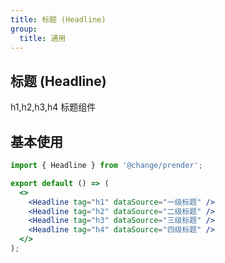 ```yaml
---
title: 标题 (Headline)
group:
  title: 通用
---
```


## 标题 (Headline)

h1,h2,h3,h4 标题组件

## 基本使用

```jsx
import { Headline } from '@change/prender';

export default () => (
  <>
    <Headline tag="h1" dataSource="一级标题" />
    <Headline tag="h2" dataSource="二级标题" />
    <Headline tag="h3" dataSource="三级标题" />
    <Headline tag="h4" dataSource="四级标题" />
  </>
);
```
